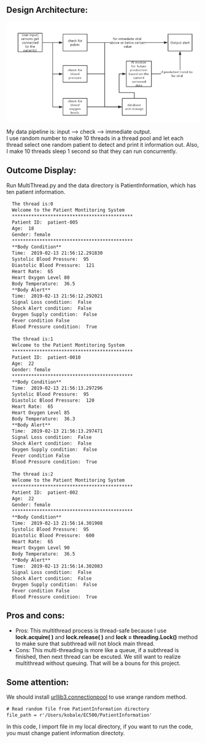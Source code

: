 ## Design Architecture:

<img align = center src = "https://github.com/leonshen95/EC500/blob/master/EC500%20diagram%201.jpg?raw=true">

My data pipeline is: input --> check --> immediate output.  
I use random number to make 10 threads in a thread pool and let each thread select one random patient to detect and print it information out. Also, I make 10 threads sleep 1 second so that they can run concurrently.

## Outcome Display:
Run MultiThread.py and the data directory is PatientInformation, which has ten patient information.

      The thread is:0
      Welcome to the Patient Montitoring System
      ********************************************
      Patient ID:  patient-005
      Age:  18
      Gender: female
      ********************************************
      **Body Condition**
      Time:  2019-02-13 21:56:12.291830
      Systolic Blood Pressure:  95
      Diastolic Blood Pressure:  121
      Heart Rate:  65
      Heart Oxygen Level 80
      Body Temperature:  36.5
      **Body Alert**
      Time:  2019-02-13 21:56:12.292021
      Signal Loss condition:  False
      Shock Alert condition:  False
      Oxygen Supply condition:  False
      Fever condition False
      Blood Pressure condition:  True
      
      The thread is:1
      Welcome to the Patient Montitoring System
      ********************************************
      Patient ID:  patient-0010
      Age:  22
      Gender: female
      ********************************************
      **Body Condition**
      Time:  2019-02-13 21:56:13.297296
      Systolic Blood Pressure:  95
      Diastolic Blood Pressure:  120
      Heart Rate:  65
      Heart Oxygen Level 85
      Body Temperature:  36.3
      **Body Alert**
      Time:  2019-02-13 21:56:13.297471
      Signal Loss condition:  False
      Shock Alert condition:  False
      Oxygen Supply condition:  False
      Fever condition False
      Blood Pressure condition:  True
      
      The thread is:2
      Welcome to the Patient Montitoring System
      ********************************************
      Patient ID:  patient-002
      Age:  22
      Gender: female
      ********************************************
      **Body Condition**
      Time:  2019-02-13 21:56:14.301908
      Systolic Blood Pressure:  95
      Diastolic Blood Pressure:  600
      Heart Rate:  65
      Heart Oxygen Level 90
      Body Temperature:  36.5
      **Body Alert**
      Time:  2019-02-13 21:56:14.302083
      Signal Loss condition:  False
      Shock Alert condition:  False
      Oxygen Supply condition:  False
      Fever condition False
      Blood Pressure condition:  True

## Pros and cons:
* Pros: This multithread process is thread-safe because I use **lock.acquire( )** and **lock.release( )** and **lock = threading.Lock()** method to make sure that subthread will not block main thread.
* Cons: This multi-threading is more like a queue, if a subthread is finished, then next thread can be excuted. We still want to realize multithread without queuing. That will be a bouns for this project.

## Some attention:
We should install [urllib3.connectionpool](https://urllib3.readthedocs.io/en/1.4/pools.html) to use xrange random method.  
```
# Read random file from PatientInformation directory
file_path = r'/Users/kobale/EC500/PatientInformation'
```
In this code, I import file in my local directory, if you want to run the code, you must change patient information directoty.
